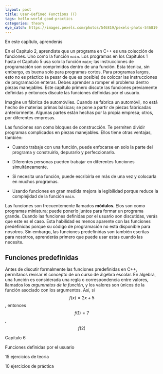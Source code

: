 ```yaml
---
layout: post
title: User-Defined Functions (T)
tags: hello-world good-practics 
categories: theory
eye_catch: https://images.pexels.com/photos/546819/pexels-photo-546819.jpeg
---
```


En este capítulo, aprenderás

<!--more-->

En el Capítulo 2, aprendiste que un programa en C++ es una colección de funciones. Uno como la función `main`. Los programas en los Capítulos 1 hasta el Capítulo 5 usa solo la función `main`; las instrucciones de programación son comprimidos dentro de una función. Esta técnica, sin embargo, es buena solo para programas cortos. Para programas largos, esto no es práctico (a pesar de que es posible) de colocar las instrucciones de programación enteras. Debes aprender a romper el problema dentro piezas manejables. Este capítulo primero discute las funciones previamente definidas y entonces discute las funciones definidas por el usuario.

Imagine un fábrica de automóviles. Cuando se fabrica un automóvil, no está hecho de materias primas básicas; se pone a partir de piezas fabricadas anteriormente. Algunas partes están hechas por la propia empresa; otros, por diferentes empresas.

Las funciones son como bloques de construcción. Te permiten dividir programas complicados en piezas manejables. Ellos tiene otras ventajas, también:

* Cuando trabaje con una función, puede enfocarse en solo la parte del programa y construirlo, depurarlo y perfeccionarlo.
* Diferentes personas pueden trabajar en diferentes funciones simultáneamente.
* Si necesita una función, puede escribirla en más de una vez y colocarla en muchos programas.


* Usando funciones en gran medida mejora la legibilidad porque reduce la complejidad de la función `main`.

Las funciones son frecuentemente llamados **módulos**. Elos son como programas miniatura; puede ponerlo juntos para formar un programa grande. Cuando las funciones definidas por el usuario son discutidas, verás que este es el caso. Esta habilidad es menos aparente con las funciones predefinidas porque su código de programación no está disponible para nosotros. Sin embargo, las funciones predefinidas son también escritas para nosotros, aprenderás primero que puede usar estas cuando las necesite.

## Funciones predefinidas

Antes de discutir formalmente las funciones predefinidas en C++, permítanos revisar el concepto de un curso de álgebra escolar. En álgebra, una función es considerada una regla o correspondencia entre valores, llamados los *argumnetos de la función*, y los valores son únicos de la función asociado con los argumentos. Así, si $$f(x)=2x+5$$, entonces $$f(1)=7$$, $$f(2)$$


Capitulo 6

Funciones definidas por el usuario

15 ejercicios de teoria

10 ejercicios de práctica